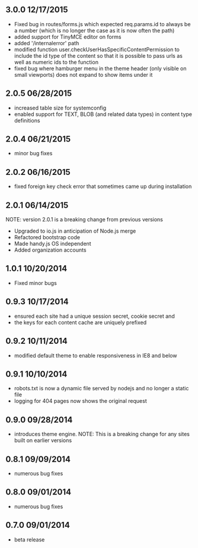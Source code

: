 3.0.0 12/17/2015
----
* Fixed bug in routes/forms.js which expected req.params.id to always be a number (which is no longer the case as it is now often the path)
* added support for TinyMCE editor on forms
* added '/internalerror' path
* modified function user.checkUserHasSpecificContentPermission to include the id type of the content so that it is possible to pass urls as well as numeric ids to the function
* fixed bug where hamburger menu in the theme header (only visible on small viewports) does not expand to show items under it

2.0.5 06/28/2015
---
* increased table size for systemconfig
* enabled support for TEXT, BLOB (and related data types) in content type definitions

2.0.4 06/21/2015
---
* minor bug fixes

2.0.2  06/16/2015
---
* fixed foreign key check error that sometimes came up during installation

2.0.1  06/14/2015
---
NOTE: version 2.0.1 is a breaking change from previous versions
* Upgraded to io.js in anticipation of Node.js merge
* Refactored bootstrap code
* Made handy.js OS independent
* Added organization accounts 

1.0.1  10/20/2014
---
* Fixed minor bugs


0.9.3  10/17/2014
---
* ensured each site had a unique session secret, cookie secret and 
* the keys for each content cache are uniquely prefixed

0.9.2  10/11/2014
---
* modified default theme to enable responsiveness in IE8 and below


0.9.1  10/10/2014
---
* robots.txt is now a dynamic file served by nodejs and no longer a static file
* logging for 404 pages now shows the original request 

0.9.0  09/28/2014
---
* introduces theme engine.
NOTE: This is a breaking change for any sites built on earlier versions

0.8.1  09/09/2014
---
* numerous bug fixes

0.8.0  09/01/2014
---
* numerous bug fixes

0.7.0  09/01/2014
---
* beta release